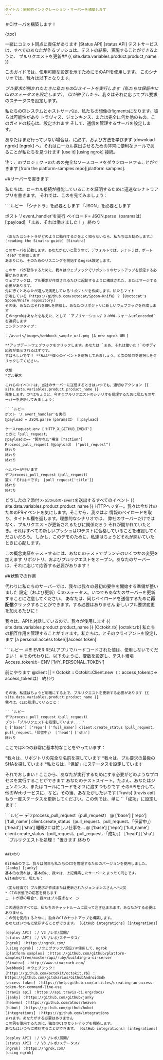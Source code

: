 ```yaml
---
タイトル：継続的インテグレーション・サーバーを構築します
---
```


＃CIサーバを構築します！

{:toc}

一緒にコミット同点に責任があります [Status API] [status API]
テストサービスは、すべてのあなたが作るプッシュは、テストの結果、表現することができるように、
プルリクエストを更新## {{ site.data.variables.product.product_name }}

このガイドでは、使用可能な設定を示すためにそのAPIを使用します。
このシナリオでは、我々は以下となります。

*プル要求が開かれたときに私たちのCIスイートを実行します（私たちは保留中にCIのステータスを設定します）。
CIが終了したら*、我々はそれに応じてプル要求のステータスを設定します。

私たちのCIシステムとホストサーバは、私たちの想像のfigmentsになります。彼らは可能性があり
トラヴィス、ジェンキンス、または完全に何か他のもの。このガイドの核心は、設定されます
そして、通信を管理するサーバを設定します。

あなたはまだ行っていない場合は、に必ず、および方法を学びます [download ngrok] [ngrok]
へ。それはローカル露出させるための非常に便利なツールであることが私たちを見つけます [use it] [using ngrok]
接続。

注：このプロジェクトのための完全なソースコードをダウンロードすることができます
[from the platform-samples repo][platform samples].

##サーバーを書きます

私たちは、ローカル接続が機能していることを証明するために迅速なシナトラアプリを書きます。
それでは、このを見てみましょう：

`` `ルビー
「シナトラ」を必要とします
「JSON」を必要とします

ポスト '/ event_handler'を実行
ペイロード= JSON.parse（paramsは） [:payload]
「まあ、それは働きました！」
終わり
```

（あなたはシナトラがどのように動作するかをよく知らないなら、私たちはお勧めします。） [reading the Sinatra guide] [Sinatra]

このサーバを起動します。あなたがたいと思うので、デフォルトでは、シナトラは、ポート `4567`で開始します
あまりにも、そのためのリスニングを開始するngrok設定します。

このサーバが動作するために、我々はウェブフックでリポジトリのセットアップを設定する必要があります。
ウェブフックは、プル要求が作成されるたびに起動するように構成された、またはマージする必要があります。
先に行くとあなたが遊んで満足しているリポジトリを作成します。私たちマイト
示唆している（https://github.com/octocat/Spoon-Knife）？ [@octocat's Spoon/Knife repository]
その後、あなたはそれをURLを供給し、あなたのリポジトリに新しいウェブフックを作成します
そのngrokはあなたを与えた、として `アプリケーション/ X-WWW-フォームurlencoded`を選択します
コンテンツタイプ：

：/assets/images/webhook_sample_url.png [A new ngrok URL]

**アップデートウェブフックをクリックします。あなたは `まあ、それは働いた！`のボディ応答が表示されるはずです。
すばらしいです！ **私は**個々のイベントを選択してみましょう、と次の項目を選択しをクリックしてください。

状態
*プル要求

これらのイベントは、当社のサーバーに送信するときはいつでも、適切なアクション {{ site.data.variables.product.product_name }}
発生します。の*はちょうど、今すぐプルリクエストのシナリオを処理するために私たちのサーバーを更新してみましょう：

`` `ルビー
ポスト '/ event_handler'を実行
@payload = JSON.parse（paramsは） [:payload]

ケースrequest.env ['HTTP_X_GITHUB_EVENT']
ときに「pull_request」
@payloadは== "開かれた"場合 ["action"]
Process_pull_request（@payload） ["pull_request"]
終わり
終わり
終わり

ヘルパーが行います
デフprocess_pull_request（pull_request）
置く「それは＃です」 {pull_request['title']}
終わり
終わり
```

どうしたの？添付 `X-GitHubの-Event`を送出するすべてのイベント {{ site.data.variables.product.product_name }}
HTTPヘッダー。我々は今だけのためのPRイベントを気にします。そこから、我々はよ
情報のペイロードを取り、タイトル欄を返します。理想的なシナリオでは、
弊社のサーバーだけではなく、プルリクエストが更新されるたびに関係だろう
それが開かれていたとき。それはすべての新しいプッシュはCIテストに合格していることを確認してくださいだろう。
しかし、このデモのために、私達はちょうどそれが開いていたときに心配します。

この概念実証をテストするには、あなたのテストでブランチのいくつかの変更を加えます
リポジトリ、およびプルリクエストをオープン。あなたのサーバーは、それに応じて応答する必要があります！

##状態での作業

代わりに私たちのサーバーでは、我々は我々の最初の要件を開始する準備が整いました
設定（および更新）CIのステータス。いつでもあなたのサーバーを更新することに注意してください、
あなたは、同じペイロードを送信するために**再配信**クリックすることができます。する必要はありません
新しいプル要求変更を加えるたびに！

我々は、APIと対話しているので、我々が使用します {{ site.data.variables.product.product_name }} [Octokit.rb] [octokit.rb]
私たちの相互作用を管理することができます。私たちは、とそのクライアントを設定します
[a personal access token][access token]:

`` `ルビー
＃!!! EVER REALアプリでハードコードされた値は、使用しないでください！
＃その代わりに、以下のように、変数を設定し、テスト環境
Access_tokenは= ENV ['MY_PERSONAL_TOKEN']

前にやります
@client || = Octokit :: Octokit::Client.new（：access_tokenは=> access_tokenは）
終わり
```

その後、私達はちょうど明確にする上で、プルリクエストを更新する必要があります {{ site.data.variables.product.product_name }}
我々は、CIに処理していること：

`` `ルビー
デフprocess_pull_request（pull_request）
プット「プルリクエストを処理しています... "
@ ['base'] ['repo'] ['full_name'] client.create_status（pull_request、pull_request、「保留中」） ['head'] ['sha']
終わり
```

ここでは3つの非常に基本的なことをやっています：

*我々は、リポジトリの完全な名前を探しています
*我々は、プル要求の最後のSHAを探しています
*私たちは、「保留」にステータスを設定しています

それでおしまい！ここから、あなたが実行するためにする必要がどのようなプロセスを実行することができます
あなたのテストスイート。たぶん、あなたはジェンキンス、またはコールにコードをオフに渡すつもりです
そのAPIを介して、他のWebサービスに、など。その後、あなたがしたいです [Travis] [travis api]
もう一度ステータスを更新してください。この例では、単に ``「成功」に設定します：

`` `ルビー
デフprocess_pull_request（pull_request）
@ ['base'] ['repo'] ['full_name'] client.create_status（pull_request、pull_request、「保留中」） ['head'] ['sha']
睡眠2＃は忙しい仕事を...
@ ['base'] ['repo'] ['full_name'] client.create_status（pull_request、pull_request、「成功」） ['head'] ['sha']
「プルリクエストを処理！ "置きます
終わり
```

##おわり

GitHubのでは、我々は何年も私たちのCIを管理するためのバージョンを使用しました。 [Janky] [janky]
基本的な流れは、基本的に、我々は、上記構築したサーバーとまったく同じです。
GitHubので、私たち：

（変な経由で）プル要求が作成または更新されたジェンキンスさんへ*火災
* CIの状態での応答を待ちます
コー​​ドが緑の場合*、我々はプル要求をマージ

この通信のすべては、私たちのチャットルームに戻って注ぎ込まれます。あなたがする必要はありません
この例を使用するために、独自のCIのセットアップを構築します。
あなたはいつもに依存することができます。 [GitHub integrations] [integrations]

[deploy API] ：/ V3 /レポ/展開/
[status API] ：/ V3 /レポ/ステータス/
[ngrok] ：https://ngrok.com/
[using ngrok] ：/ウェブフック/設定/＃使用して、ngrok
[platform samples] ：https://github.com/github/platform-samples/tree/master/api/ruby/building-a-ci-server
[Sinatra] ：http://www.sinatrarb.com/
[webhook] ＃ウェブフック！
[https://github.com/octokit/octokit.rb] ：https://github.com/gitskarios/GithubAndroidSdk
[access token] ：https://help.github.com/articles/creating-an-access-token-for-command-line-use
[travis api] ：https://api.travis-ci.org/docs/
[janky] ：https://github.com/github/janky
[heaven] ：https://github.com/atmos/heaven
[hubot] ：https://github.com/github/hubot
[integrations] ：https://github.com/integrations
まれます。あなたがする必要はありません
この例を使用するために、独自のCIのセットアップを構築します。
あなたはいつもに依存することができます。 [GitHub integrations] [integrations]

[deploy API] ：/ V3 /レポ/展開/
[status API] ：/ V3 /レポ/ステータス/
[ngrok] ：https://ngrok.com/
[using ngrok] 
